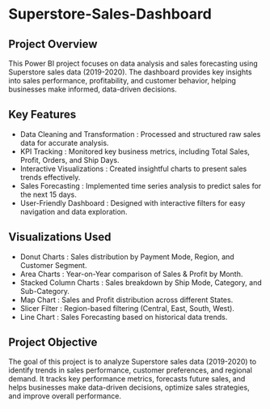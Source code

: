 # Superstore-Sales-Dashboard

## Project Overview
This Power BI project focuses on data analysis and sales forecasting using Superstore sales data (2019-2020).
The dashboard provides key insights into sales performance, profitability, and customer behavior, helping businesses make informed, data-driven decisions.

## Key Features
- Data Cleaning and Transformation : Processed and structured raw sales data for accurate analysis.
- KPI Tracking : Monitored key business metrics, including Total Sales, Profit, Orders, and Ship Days.
- Interactive Visualizations : Created insightful charts to present sales trends effectively.
- Sales Forecasting : Implemented time series analysis to predict sales for the next 15 days.
- User-Friendly Dashboard : Designed with interactive filters for easy navigation and data exploration.

## Visualizations Used
- Donut Charts : Sales distribution by Payment Mode, Region, and Customer Segment.
- Area Charts : Year-on-Year comparison of Sales & Profit by Month.
- Stacked Column Charts : Sales breakdown by Ship Mode, Category, and Sub-Category.
- Map Chart : Sales and Profit distribution across different States.
- Slicer Filter : Region-based filtering (Central, East, South, West).
- Line Chart : Sales Forecasting based on historical data trends.

## Project Objective
The goal of this project is to analyze Superstore sales data (2019-2020) to identify trends in sales performance, customer preferences, and regional demand. It tracks key performance metrics, forecasts future sales, and helps businesses make data-driven decisions, optimize sales strategies, and improve overall performance.

## 
